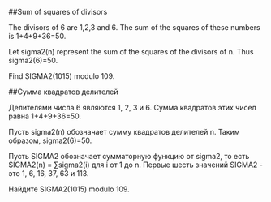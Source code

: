 ##Sum of squares of divisors


The divisors of 6 are 1,2,3 and 6.
The sum of the squares of these numbers is 1+4+9+36=50.


Let sigma2(n) represent the sum of the squares of the divisors of n.
Thus sigma2(6)=50.


Find SIGMA2(1015) modulo 109. 

##Сумма квадратов делителей


Делителями числа 6 являются 1, 2, 3 и 6.
Сумма квадратов этих чисел равна 1+4+9+36=50.


Пусть sigma2(n) обозначает сумму квадратов делителей n.
Таким образом, sigma2(6)=50.


Пусть SIGMA2 обозначает сумматорную функцию от sigma2, то есть SIGMA2(n) = ∑sigma2(i) для i от 1 до n.
Первые шесть значений SIGMA2 - это 1, 6, 16, 37, 63 и 113.


Найдите SIGMA2(1015) modulo 109. 

